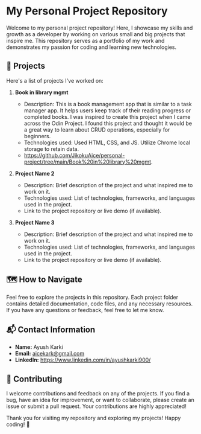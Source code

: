 # My Personal Project Repository

Welcome to my personal project repository! Here, I showcase my skills and growth as a developer by working on various small and big projects that inspire me. This repository serves as a portfolio of my work and demonstrates my passion for coding and learning new technologies.

## 🌟 Projects

Here's a list of projects I've worked on:

1. **Book in library mgmt**
   - Description: This is a book management app that is similar to a task manager app. It helps users keep track of their reading progress or completed books. I was inspired to create this project when I came across the Odin Project. I found this project and thought it would be a great way to learn about CRUD operations, especially for beginners.
   - Technologies used: Used HTML, CSS, and JS. Utilize Chrome local storage to retain data.
   - https://github.com/JikokuAice/personal-project/tree/main/Book%20in%20library%20mgmt.

2. **Project Name 2**
   - Description: Brief description of the project and what inspired me to work on it.
   - Technologies used: List of technologies, frameworks, and languages used in the project.
   - Link to the project repository or live demo (if available).

3. **Project Name 3**
   - Description: Brief description of the project and what inspired me to work on it.
   - Technologies used: List of technologies, frameworks, and languages used in the project.
   - Link to the project repository or live demo (if available).

## 🗺️ How to Navigate

Feel free to explore the projects in this repository. Each project folder contains detailed documentation, code files, and any necessary resources. If you have any questions or feedback, feel free to let me know.

## 📬 Contact Information

- **Name:** Ayush Karki
- **Email:** aicekark@gmail.com
- **LinkedIn:** https://www.linkedin.com/in/ayushkarki900/


## 🚀 Contributing

I welcome contributions and feedback on any of the projects. If you find a bug, have an idea for improvement, or want to collaborate, please create an issue or submit a pull request. Your contributions are highly appreciated!

Thank you for visiting my repository and exploring my projects! Happy coding! 🌈
